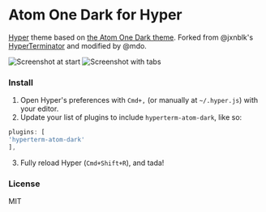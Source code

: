 # Atom One Dark for Hyper

[Hyper](https://hyper.is) theme based on [the Atom One Dark theme](https://github.com/atom/one-dark-syntax). Forked from @jxnblk's [HyperTerminator](https://github.com/jxnblk/hyperterminator) and modified by @mdo.

![Screenshot at start](https://cloud.githubusercontent.com/assets/98681/16899205/f644411e-4baf-11e6-851a-930070779867.png)
![Screenshot with tabs](https://cloud.githubusercontent.com/assets/98681/16899206/f644c080-4baf-11e6-890d-fd5c628c7991.png)

### Install

1. Open Hyper's preferences with `Cmd+,` (or manually at `~/.hyper.js`) with your editor.
2. Update your list of plugins to include `hyperterm-atom-dark`, like so:
  
  ```js
plugins: [
  'hyperterm-atom-dark'
],
```
3. Fully reload Hyper (`Cmd+Shift+R`), and tada!

### License

MIT
